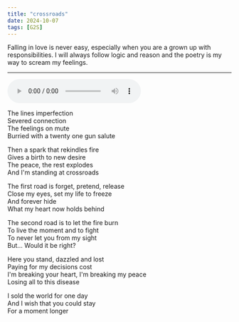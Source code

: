 ```yaml
---
title: "crossroads"
date: 2024-10-07
tags: [G2S]
---
```


Falling in love is never easy, especially when you are a grown up with responsibilities. I will always follow logic and reason and the poetry is my way to scream my feelings.

---

<audio controls src="/crossroads.ogg" preload="metadata"></audio>

The lines imperfection  
Severed connection  
The feelings on mute  
Burried with a twenty one gun salute

Then a spark that rekindles fire  
Gives a birth to new desire  
The peace, the rest explodes  
And I'm standing at crossroads

The first road is forget, pretend, release  
Close my eyes, set my life to freeze  
And forever hide  
What my heart now holds behind

The second road is to let the fire burn  
To live the moment and to fight  
To never let you from my sight  
But... Would it be right?

Here you stand, dazzled and lost  
Paying for my decisions cost  
I'm breaking your heart, I'm breaking my peace  
Losing all to this disease

I sold the world for one day  
And I wish that you could stay  
For a moment longer
